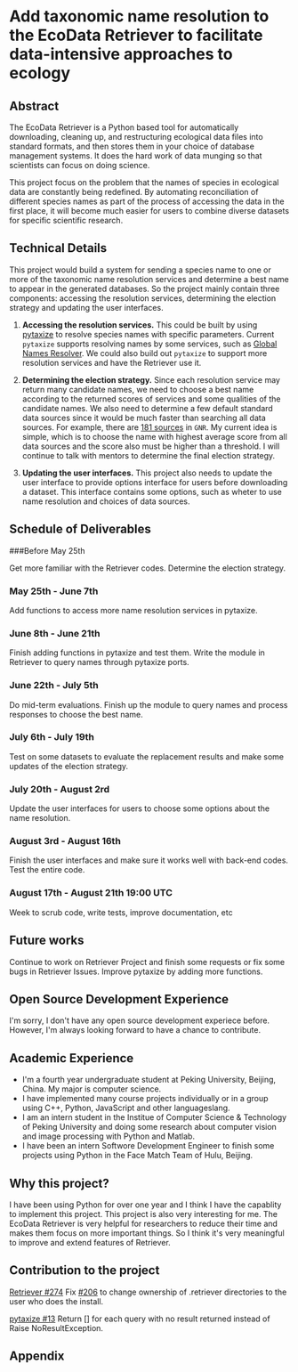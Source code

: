 # Add taxonomic name resolution to the EcoData Retriever to facilitate data-intensive approaches to ecology

## Abstract

The EcoData Retriever is a Python based tool for automatically downloading, cleaning up, and restructuring ecological data files into standard formats, and then stores them in your choice of database management systems. It does the hard work of data munging so that scientists can focus on doing science.

This project focus on the problem that the names of species in ecological data are constantly being redefined. By automating reconciliation of different species names as part of the process of accessing the data in the first place, it will become much easier for users to combine diverse datasets for specific scientific research.

## Technical Details

This project would build a system for sending a species name to one or more of the taxonomic name resolution services and determine a best name to appear in the generated databases. So the project mainly contain three components: accessing the resolution services, determining the election strategy and updating the user interfaces.

1. **Accessing the resolution services.** This could be built by using [pytaxize](https://github.com/sckott/pytaxize) to resolve species names with specific parameters. Current `pytaxize` supports resolving names by some services, such as [Global Names Resolver](http://resolver.globalnames.org/). We could also build out `pytaxize` to support more resolution services and have the Retriever use it.

2. **Determining the election strategy.** Since each resolution service may return many candidate names, we need to choose a best name according to the returned scores of services and some qualities of the candidate names. We also need to determine a few default standard data sources since it would be much faster than searching all data sources. For example, there are [181 sources](http://resolver.globalnames.org/data_sources) in `GNR`. My current idea is simple, which is to choose the name with highest average score from all data sources and the score also must be higher than a threshold. I will continue to talk with mentors to determine the final election strategy.

3. **Updating the user interfaces.** This project also needs to update the user interface to provide options interface for users before downloading a dataset. This interface contains some options, such as wheter to use name resolution and choices of data sources.

## Schedule of Deliverables

###Before May 25th

Get more familiar with the Retriever codes.
Determine the election strategy.

### May 25th -  June 7th

Add functions to access more name resolution services in pytaxize.

### June 8th - June 21th

Finish adding functions in pytaxize and test them.
Write the module in Retriever to query names through pytaxize ports.

### June 22th - July 5th

Do mid-term evaluations.
Finish up the module to query names and process responses to choose the best name.

### July 6th - July 19th

Test on some datasets to evaluate the replacement results and make some updates of the election strategy.

### July 20th - August 2rd

Update the user interfaces for users to choose some options about the name resolution.

### August 3rd - August 16th

Finish the user interfaces and make sure it works well with back-end codes.
Test the entire code.

### August 17th - August 21th 19:00 UTC

Week to scrub code, write tests, improve documentation, etc

## Future works

Continue to work on Retriever Project and finish some requests or fix some bugs in Retriever Issues.
Improve pytaxize by adding more functions.

## Open Source Development Experience

I'm sorry, I don't have any open source development experiece before. However, I'm always looking forward to have a chance to contribute.  

## Academic Experience

* I'm a fourth year undergraduate student at Peking University, Beijing, China. My major is computer science.
* I have implemented many course projects individually or in a group using C++, Python, JavaScript and other languageslang.
* I am an intern student in the Institue of Computer Science & Technology of Peking University and doing some research about computer vision and image processing with Python and Matlab.
* I have been an intern Softwore Development Engineer to finish some projects using Python in the Face Match Team of Hulu, Beijing.

## Why this project?

I have been using Python for over one year and I think I have the capablity to implement this project. This project is also very interesting for me. The EcoData Retriever is very helpful for researchers to reduce their time and makes them focus on more important things. So I think it's very meaningful to improve and extend features of Retriever.

## Contribution to the project

[Retriever #274](https://github.com/weecology/retriever/pull/274) Fix [#206](https://github.com/weecology/retriever/issues/206) to change ownership of .retriever directories to the user who does the install.

[pytaxize #13](https://github.com/sckott/pytaxize/pull/13) Return [] for each query with no result returned instead of Raise NoResultException.

## Appendix
